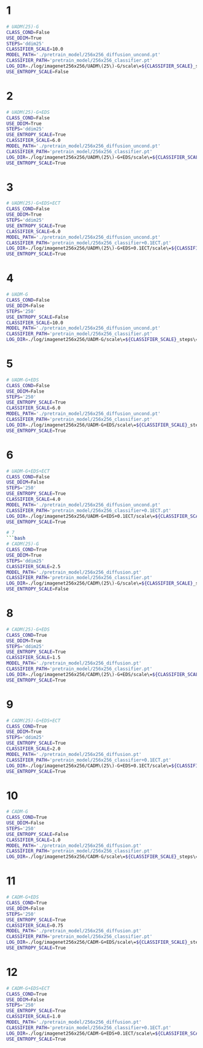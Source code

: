 
# 1
```bash
# UADM(25)-G
CLASS_COND=False
USE_DDIM=True
STEPS='ddim25'
CLASSIFIER_SCALE=10.0
MODEL_PATH='./pretrain_model/256x256_diffusion_uncond.pt' 
CLASSIFIER_PATH='pretrain_model/256x256_classifier.pt'
LOG_DIR=./log/imagenet256x256/UADM\(25\)-G/scale\=${CLASSIFIER_SCALE}_steps\=${STEPS}
USE_ENTROPY_SCALE=False
```

# 2
```bash
# UADM(25)-G+EDS
CLASS_COND=False
USE_DDIM=True
STEPS='ddim25'
USE_ENTROPY_SCALE=True
CLASSIFIER_SCALE=6.0
MODEL_PATH='./pretrain_model/256x256_diffusion_uncond.pt' 
CLASSIFIER_PATH='pretrain_model/256x256_classifier.pt'
LOG_DIR=./log/imagenet256x256/UADM\(25\)-G+EDS/scale\=${CLASSIFIER_SCALE}_steps\=${STEPS}
USE_ENTROPY_SCALE=True
```

# 3
```bash
# UADM(25)-G+EDS+ECT
CLASS_COND=False
USE_DDIM=True
STEPS='ddim25'
USE_ENTROPY_SCALE=True
CLASSIFIER_SCALE=6.0
MODEL_PATH='./pretrain_model/256x256_diffusion_uncond.pt' 
CLASSIFIER_PATH='pretrain_model/256x256_classifier+0.1ECT.pt'
LOG_DIR=./log/imagenet256x256/UADM\(25\)-G+EDS+0.1ECT/scale\=${CLASSIFIER_SCALE}_steps\=${STEPS}
USE_ENTROPY_SCALE=True
```

# 4
```bash
# UADM-G
CLASS_COND=False
USE_DDIM=False
STEPS='250'
USE_ENTROPY_SCALE=False
CLASSIFIER_SCALE=10.0
MODEL_PATH='./pretrain_model/256x256_diffusion_uncond.pt' 
CLASSIFIER_PATH='pretrain_model/256x256_classifier.pt'
LOG_DIR=./log/imagenet256x256/UADM-G/scale\=${CLASSIFIER_SCALE}_steps\=${STEPS}
```

# 5
```bash
# UADM-G+EDS
CLASS_COND=False
USE_DDIM=False
STEPS='250'
USE_ENTROPY_SCALE=True
CLASSIFIER_SCALE=6.0
MODEL_PATH='./pretrain_model/256x256_diffusion_uncond.pt' 
CLASSIFIER_PATH='pretrain_model/256x256_classifier.pt'
LOG_DIR=./log/imagenet256x256/UADM-G+EDS/scale\=${CLASSIFIER_SCALE}_steps\=${STEPS}
USE_ENTROPY_SCALE=True
```

# 6
```bash
# UADM-G+EDS+ECT
CLASS_COND=False
USE_DDIM=False
STEPS='250'
USE_ENTROPY_SCALE=True
CLASSIFIER_SCALE=4.0
MODEL_PATH='./pretrain_model/256x256_diffusion_uncond.pt' 
CLASSIFIER_PATH='pretrain_model/256x256_classifier+0.1ECT.pt'
LOG_DIR=./log/imagenet256x256/UADM-G+EDS+0.1ECT/scale\=${CLASSIFIER_SCALE}_steps\=${STEPS}
USE_ENTROPY_SCALE=True

# 7
```bash
# CADM(25)-G
CLASS_COND=True
USE_DDIM=True
STEPS='ddim25'
CLASSIFIER_SCALE=2.5
MODEL_PATH='./pretrain_model/256x256_diffusion.pt' 
CLASSIFIER_PATH='pretrain_model/256x256_classifier.pt'
LOG_DIR=./log/imagenet256x256/CADM\(25\)-G/scale\=${CLASSIFIER_SCALE}_steps\=${STEPS}
USE_ENTROPY_SCALE=False
```

# 8
```bash
# CADM(25)-G+EDS
CLASS_COND=True
USE_DDIM=True
STEPS='ddim25'
USE_ENTROPY_SCALE=True
CLASSIFIER_SCALE=1.5
MODEL_PATH='./pretrain_model/256x256_diffusion.pt' 
CLASSIFIER_PATH='pretrain_model/256x256_classifier.pt'
LOG_DIR=./log/imagenet256x256/CADM\(25\)-G+EDS/scale\=${CLASSIFIER_SCALE}_steps\=${STEPS}
USE_ENTROPY_SCALE=True
```

# 9
```bash
# CADM(25)-G+EDS+ECT
CLASS_COND=True
USE_DDIM=True
STEPS='ddim25'
USE_ENTROPY_SCALE=True
CLASSIFIER_SCALE=2.0
MODEL_PATH='./pretrain_model/256x256_diffusion.pt' 
CLASSIFIER_PATH='pretrain_model/256x256_classifier+0.1ECT.pt'
LOG_DIR=./log/imagenet256x256/CADM\(25\)-G+EDS+0.1ECT/scale\=${CLASSIFIER_SCALE}_steps\=${STEPS}
USE_ENTROPY_SCALE=True
```


# 10
```bash
# CADM-G
CLASS_COND=True
USE_DDIM=False
STEPS='250'
USE_ENTROPY_SCALE=False
CLASSIFIER_SCALE=1.0
MODEL_PATH='./pretrain_model/256x256_diffusion.pt' 
CLASSIFIER_PATH='pretrain_model/256x256_classifier.pt'
LOG_DIR=./log/imagenet256x256/CADM-G/scale\=${CLASSIFIER_SCALE}_steps\=${STEPS}
```


# 11
```bash
# CADM-G+EDS
CLASS_COND=True
USE_DDIM=False
STEPS='250'
USE_ENTROPY_SCALE=True
CLASSIFIER_SCALE=0.75
MODEL_PATH='./pretrain_model/256x256_diffusion.pt' 
CLASSIFIER_PATH='pretrain_model/256x256_classifier.pt'
LOG_DIR=./log/imagenet256x256/CADM-G+EDS/scale\=${CLASSIFIER_SCALE}_steps\=${STEPS}
USE_ENTROPY_SCALE=True
```

# 12
```bash
# CADM-G+EDS+ECT
CLASS_COND=True
USE_DDIM=False
STEPS='250'
USE_ENTROPY_SCALE=True
CLASSIFIER_SCALE=1.0
MODEL_PATH='./pretrain_model/256x256_diffusion.pt' 
CLASSIFIER_PATH='pretrain_model/256x256_classifier+0.1ECT.pt'
LOG_DIR=./log/imagenet256x256/CADM-G+EDS+0.1ECT/scale\=${CLASSIFIER_SCALE}_steps\=${STEPS}
USE_ENTROPY_SCALE=True
```
